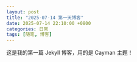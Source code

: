 ```yaml
---
layout: post
title: "2025-07-14 第一天博客"
date: 2025-07-14 22:10:00 +0800
categories: 日常
tags: [随笔, 博客]
---
```


这是我的第一篇 Jekyll 博客，用的是 Cayman 主题！
